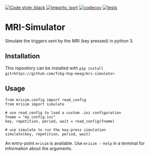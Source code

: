 [![Code style: black](https://img.shields.io/badge/code%20style-black-000000.svg)](https://github.com/psf/black)
[![Imports: isort](https://img.shields.io/badge/%20imports-isort-%231674b1?style=flat&labelColor=ef8336)](https://pycqa.github.io/isort/)
[![codecov](https://codecov.io/gh/fcbg-hnp-meeg/mri-simulator/branch/master/graph/badge.svg?token=F5FKJ70M9D)](https://codecov.io/gh/fcbg-hnp-meeg/mri-simulator)
[![tests](https://github.com/fcbg-hnp-meeg/mri-simulator/actions/workflows/pytest.yaml/badge.svg?branch=main)](https://github.com/fcbg-hnp-meeg/mri-simulator/actions/workflows/pytest.yaml)

# MRI-Simulator

Simulate the triggers sent by the MRI (key pressed) in python 3.

## Installation

This repository can be installed with `pip install git+https://github.com/fcbg-hnp-meeg/mri-simulator`.

## Usage

```
from mrisim.config import read_config
from mrisim import simulate

# use read_config to load a custom .ini configuration
fname = "my_config.ini"
key, repetition, period, wait = read_config(fname)

# use simulate to run the key-press simulation
simulate(key, repetition, period, wait)
```

An entry-point `mrisim` is available. Use `mrisim --help` in a terminal for
information about the arguments.
